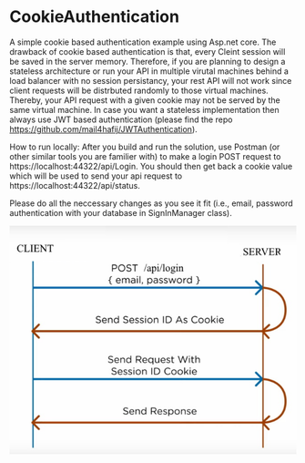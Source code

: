 # CookieAuthentication
A simple cookie based authentication example using Asp.net core. The drawback of cookie based authentication is that, every Cleint session will be saved in the server memory. Therefore, if you are planning to design a stateless architecture or run your API in multiple virutal machines behind a load balancer with no session persistancy, your rest API will not work since client requests will be distrbuted randomly to those virtual machines. Thereby, your API request with a given cookie may not be served by the same virtual machine. In case you want a stateless implementation then always use JWT based authentication (please find the repo https://github.com/mail4hafij/JWTAuthentication).

How to run locally: After you build and run the solution, use Postman (or other similar tools you are familier with) to make a login POST request to https://localhost:44322/api/Login. You should then get back a cookie value which will be used to send your api request to https://localhost:44322/api/status.

Please do all the neccessary changes as you see it fit (i.e., email, password authentication with your database in SignInManager class).

<img src="Architecture.jpg" />
